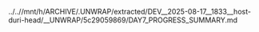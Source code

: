 ../..//mnt/h/ARCHIVE/.UNWRAP/extracted/DEV__2025-08-17__1833__host-duri-head/__UNWRAP/5c29059869/DAY7_PROGRESS_SUMMARY.md